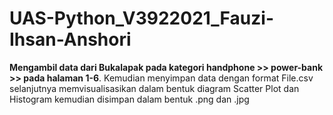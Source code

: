 # UAS-Python_V3922021_Fauzi-Ihsan-Anshori

**Mengambil data dari Bukalapak pada kategori handphone >> power-bank >> pada halaman 1-6**. Kemudian menyimpan data dengan format File.csv selanjutnya memvisualisasikan dalam bentuk diagram Scatter Plot dan Histogram kemudian disimpan dalam bentuk .png dan .jpg
